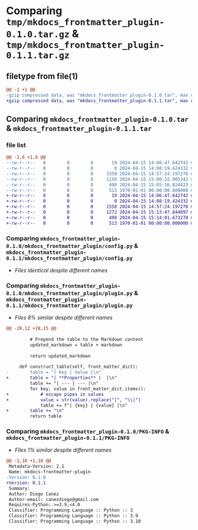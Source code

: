 # Comparing `tmp/mkdocs_frontmatter_plugin-0.1.0.tar.gz` & `tmp/mkdocs_frontmatter_plugin-0.1.1.tar.gz`

## filetype from file(1)

```diff
@@ -1 +1 @@
-gzip compressed data, was "mkdocs_frontmatter_plugin-0.1.0.tar", max compression
+gzip compressed data, was "mkdocs_frontmatter_plugin-0.1.1.tar", max compression
```

## Comparing `mkdocs_frontmatter_plugin-0.1.0.tar` & `mkdocs_frontmatter_plugin-0.1.1.tar`

### file list

```diff
@@ -1,6 +1,6 @@
--rw-r--r--   0        0        0       19 2024-04-15 14:06:47.642742 mkdocs_frontmatter_plugin-0.1.0/README.md
--rw-r--r--   0        0        0        0 2024-04-15 14:08:19.424332 mkdocs_frontmatter_plugin-0.1.0/mkdocs_frontmatter_plugin/__init__.py
--rw-r--r--   0        0        0     1558 2024-04-15 14:57:24.197278 mkdocs_frontmatter_plugin-0.1.0/mkdocs_frontmatter_plugin/config.py
--rw-r--r--   0        0        0     1156 2024-04-15 15:00:32.905342 mkdocs_frontmatter_plugin-0.1.0/mkdocs_frontmatter_plugin/plugin.py
--rw-r--r--   0        0        0      498 2024-04-15 15:05:16.824423 mkdocs_frontmatter_plugin-0.1.0/pyproject.toml
--rw-r--r--   0        0        0      513 1970-01-01 00:00:00.000000 mkdocs_frontmatter_plugin-0.1.0/PKG-INFO
+-rw-r--r--   0        0        0       19 2024-04-15 14:06:47.642742 mkdocs_frontmatter_plugin-0.1.1/README.md
+-rw-r--r--   0        0        0        0 2024-04-15 14:08:19.424332 mkdocs_frontmatter_plugin-0.1.1/mkdocs_frontmatter_plugin/__init__.py
+-rw-r--r--   0        0        0     1558 2024-04-15 14:57:24.197278 mkdocs_frontmatter_plugin-0.1.1/mkdocs_frontmatter_plugin/config.py
+-rw-r--r--   0        0        0     1272 2024-04-15 15:13:47.844897 mkdocs_frontmatter_plugin-0.1.1/mkdocs_frontmatter_plugin/plugin.py
+-rw-r--r--   0        0        0      498 2024-04-15 15:14:01.673270 mkdocs_frontmatter_plugin-0.1.1/pyproject.toml
+-rw-r--r--   0        0        0      513 1970-01-01 00:00:00.000000 mkdocs_frontmatter_plugin-0.1.1/PKG-INFO
```

### Comparing `mkdocs_frontmatter_plugin-0.1.0/mkdocs_frontmatter_plugin/config.py` & `mkdocs_frontmatter_plugin-0.1.1/mkdocs_frontmatter_plugin/config.py`

 * *Files identical despite different names*

### Comparing `mkdocs_frontmatter_plugin-0.1.0/mkdocs_frontmatter_plugin/plugin.py` & `mkdocs_frontmatter_plugin-0.1.1/mkdocs_frontmatter_plugin/plugin.py`

 * *Files 8% similar despite different names*

```diff
@@ -28,12 +28,15 @@
 
         # Prepend the table to the Markdown content
         updated_markdown = table + markdown
 
         return updated_markdown
 
     def construct_table(self, front_matter_dict):
-        table = "| Key | Value |\n"
+        table = "| **Properties** |  |\n"
         table += "| --- | --- |\n"
         for key, value in front_matter_dict.items():
+            # escape pipes in values
+            value = str(value).replace("|", "\\|")
             table += f"| {key} | {value} |\n"
+        table += "\n"
         return table
```

### Comparing `mkdocs_frontmatter_plugin-0.1.0/PKG-INFO` & `mkdocs_frontmatter_plugin-0.1.1/PKG-INFO`

 * *Files 1% similar despite different names*

```diff
@@ -1,10 +1,10 @@
 Metadata-Version: 2.1
 Name: mkdocs-frontmatter-plugin
-Version: 0.1.0
+Version: 0.1.1
 Summary: 
 Author: Diego Canez
 Author-email: canezdiego@gmail.com
 Requires-Python: >=3.9,<4.0
 Classifier: Programming Language :: Python :: 3
 Classifier: Programming Language :: Python :: 3.9
 Classifier: Programming Language :: Python :: 3.10
```

